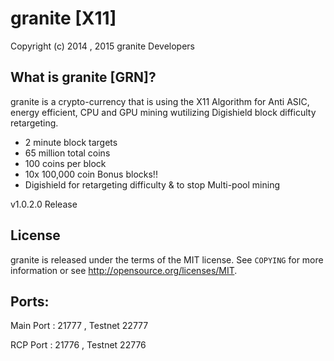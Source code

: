 granite [X11]
================================

Copyright (c) 2014 , 2015 granite Developers

What is granite [GRN]?
----------------

granite is a crypto-currency that is using the X11 Algorithm for Anti ASIC, energy efficient, CPU and GPU mining wutilizing Digishield block difficulty retargeting.

 - 2 minute block targets
 - 65 million total coins
 - 100 coins per block
 - 10x 100,000 coin Bonus blocks!!
 - Digishield for retargeting difficulty & to stop Multi-pool mining 

v1.0.2.0 Release

License
-------

granite is released under the terms of the MIT license. See `COPYING` for more
information or see http://opensource.org/licenses/MIT.

Ports:
-------

Main Port : 21777 , Testnet 22777

RCP Port : 21776 , Testnet 22776
